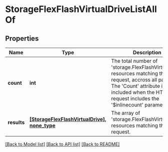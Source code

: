 # StorageFlexFlashVirtualDriveListAllOf

## Properties
Name | Type | Description | Notes
------------ | ------------- | ------------- | -------------
**count** | **int** | The total number of &#39;storage.FlexFlashVirtualDrive&#39; resources matching the request, accross all pages. The &#39;Count&#39; attribute is included when the HTTP GET request includes the &#39;$inlinecount&#39; parameter. | [optional] 
**results** | [**[StorageFlexFlashVirtualDrive], none_type**](StorageFlexFlashVirtualDrive.md) | The array of &#39;storage.FlexFlashVirtualDrive&#39; resources matching the request. | [optional] 

[[Back to Model list]](../README.md#documentation-for-models) [[Back to API list]](../README.md#documentation-for-api-endpoints) [[Back to README]](../README.md)



